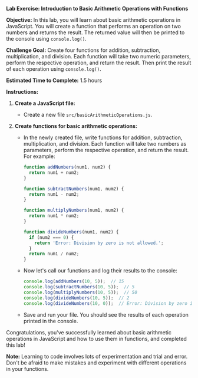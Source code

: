 **Lab Exercise: Introduction to Basic Arithmetic Operations with Functions**

**Objective:** In this lab, you will learn about basic arithmetic operations in JavaScript. You will create a function that performs an operation on two numbers and returns the result. The returned value will then be printed to the console using `console.log()`.

**Challenge Goal:** Create four functions for addition, subtraction, multiplication, and division. Each function will take two numeric parameters, perform the respective operation, and return the result. Then print the result of each operation using `console.log()`.

**Estimated Time to Complete:** 1.5 hours

**Instructions:**

1. **Create a JavaScript file:**
    - Create a new file `src/basicArithmeticOperations.js`.

2. **Create functions for basic arithmetic operations:**
    - In the newly created file, write functions for addition, subtraction, multiplication, and division. Each function will take two numbers as parameters, perform the respective operation, and return the result.
        For example:
        ```javascript
        function addNumbers(num1, num2) {
          return num1 + num2;
        }

        function subtractNumbers(num1, num2) {
          return num1 - num2;
        }

        function multiplyNumbers(num1, num2) {
          return num1 * num2;
        }

        function divideNumbers(num1, num2) {
          if (num2 === 0) {
            return 'Error: Division by zero is not allowed.';
          }
          return num1 / num2;
        }
        ```
    - Now let's call our functions and log their results to the console:
        ```javascript
        console.log(addNumbers(10, 5));  // 15
        console.log(subtractNumbers(10, 5));  // 5
        console.log(multiplyNumbers(10, 5));  // 50
        console.log(divideNumbers(10, 5));  // 2
        console.log(divideNumbers(10, 0));  // Error: Division by zero is not allowed.
        ```
    - Save and run your file. You should see the results of each operation printed in the console.

Congratulations, you've successfully learned about basic arithmetic operations in JavaScript and how to use them in functions, and completed this lab!

**Note:** Learning to code involves lots of experimentation and trial and error. Don't be afraid to make mistakes and experiment with different operations in your functions.